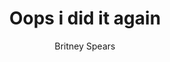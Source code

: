 ---
layout: post
title: Oops i did it again 
author: Britney Spears
image:
  artist: britney-spears.png
---